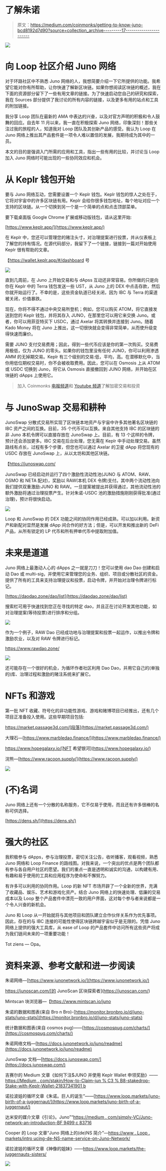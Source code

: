 # 了解朱诺

> 原文：<https://medium.com/coinmonks/getting-to-know-juno-bcd8192d7d90?source=collection_archive---------17----------------------->

![](img/cb9448dd89ad089c05d86b2edbe47b59.png)

# 向 Loop 社区介绍 Juno 网络

对于环路社区中不熟悉 Juno 网络的人，我想简要介绍一下它所提供的功能。我希望它能对你有所帮助，让你快速了解新区块链。如果你想阅读区块链的概述，我在下面的资源部分留下了一些有用文章的链接。为了快速启动您自己的研究和探索，我在 Sources 部分提供了我讨论的所有内容的链接，以及更多有用的站点和工具的附加链接。

我分享 Loop 团队在最新的 AMA 中表达的兴奋，以及对官方声明的积极和令人鼓舞的回应。自去年 11 月以来，我一直在积极探索 Juno 网络，印象深刻！那些关注过我的旅程的人，知道我对 Loop 团队及其创新产品的感受。我认为 Loop 在 Juno 网络上推出其产品套件是一项令人难以置信的发展，我期待成为其中的一员。

本文的目的是强调入门所需的应用和工具，指出一些有用的比较，并讨论当 Loop 加入 Juno 网络时可能出现的一些协同效应和机会。

# 从 Keplr 钱包开始

要与 Juno 网络互动，您需要设置一个 Keplr 钱包。Keplr 钱包的惊人之处在于，它将对宇宙中的许多区块链有用。Keplr 会给你很多钱包地址，每个地址对应一个支持的区块链。从一个切换到另一个是一个简单的点和点击顶部菜单。

要下载桌面版 Google Chrome 扩展或移动版钱包，请从这里开始:

[https://www.keplr.app/](https://www.keplr.app/)

在 Keplr 中，您还可以管理您的赌注头寸，对治理提案进行投票，并从仪表板上了解您的持有情况。在源代码部分，我留下了一个链接，链接到一篇对开始使用 Keplr 很有帮助的文章。

【https://wallet.keplr.app/#/dashboard 号

![](img/250bd59e335599da22e340c215b0b38c.png)

直到几周前，在 Juno 上开始交易和与 dApss 互动还非常容易。你所做的只是向你在 Keplr 中的 Terra 钱包发送一些 UST，从 Juno 上的 DEX 中点击存款，然后你就开始运行了。不幸的是，这些资金轨道已经关闭，因为 IBC 与 Terra 的渠道被关闭，价值暴跌。

现在，你将不得不通过中央交易所登机；例如，您可以购买 ATOM，将它直接发送到您的 Keplr 钱包，并将其存入 JUNO，在那里您可以用它来交换 Juno。或者，你可以用菲亚特买下 USDC，通过 Axelar 将其转换并连接到 Juno。随着 Kado Money 将在 Juno 上推出，这一切很快就会变得非常简单，从而使升级变得快速而廉价。

需要 JUNO 支付交易费用；因此，得到一些代币应该是你的第一次购买。交易费用极低，仅为 JUNO 的零头。如果你的钱包里没有任何 JUNO，你可以利用渗透 AMM 的无掉期交易。Keplr 有三个级别的交易:低，平均，高。在潜移默化中，当你用低位期权交易时，你不会被收取费用。因此，您可以在 Osmosis 上从 ATOM 或 USDC 切换到 Juno，将它从 Osmosis 直接撤回到 JUNO 网络，并开始在区块链的 dApps 上使用它。

> 加入 Coinmonks [电报频道](https://t.me/coincodecap)和 [Youtube 频道](https://www.youtube.com/c/coinmonks/videos)了解加密交易和投资

# 与 JunoSwap 交易和耕种

JunoSwap 分散式交易所实现了区块链本地资产与宇宙中许多其他著名区块链的 IBC 资产之间的互换。目前，35 个代币可以互换。来自其他支持 IBC 的区块链的非 Juno 本机令牌可以直接存放在 JunoSwap 上。目前，有 13 个这样的令牌，预计还会添加更多。IBC 交易在后台处理，您无需在 Keplr 中手动处理交易。虽然路线有点长，过程有多个步骤，但您也可以通过 Axelar 的卫星 dApp 将您现有的 USDC 存放在 JunoSwap 上，从以太坊和其他区块链。

【https://junoswap.com/ 

JunoSwap 已经启动并运行了四个激励性流动性池(JUNO 与 ATOM、RAW、OSMO 和 NETA 配对)，奖励以 RAW(本机 DEX 令牌)支付。其中两个流动性池向我们提供双重激励:JUNO 和 RAW。一旦提案被提出并获得通过，其他流动性池的额外激励将通过治理投票产生。针对朱诺-USDC 池的激励措施刚刚获得批准(通过治理)，预计将很快启动。

![](img/be071155c9a33bcd7c5ebbe0a37ba7a1.png)

Loop 和 JunoSwap 的 DEX 功能之间的协同作用已经成熟，可以加以利用。新资产和新配对显然是发展 dApp 间合作的好方法；但是，可以开发和推出新的 DeFi 产品，从所有锁定的 LP 代币和所有押单代币中提取附加值。

# 未来是道道

Juno 网络上最激动人心的 dApps 之一就是刀刀！您可以使用 dao Dao 创建和启动 Dao 或 multi-sig，并使用它来管理您的业务、组织、项目或分散社区的资金。提供了所有的工具来支持治理提议和投票，启动令牌，并开始对治理令牌进行标记。

[https://daodao.zone/dao/list](https://daodao.zone/dao/list)

搜索栏可用于快速找到您正在寻找的特定 dao，并且正在讨论开发其他功能，如对治理提案(等待投票)进行排序和分组。

![](img/8a9857e8959bffc9a7b8f99a13655184.png)

作为一个例子，RAW Dao 已经成功地与治理提案和投票一起运作，以推出令牌和激励农业，以及对 RAW 令牌进行标记。

https://www.rawdao.zone/

![](img/2c8d094bc40d37950e4d540e21baa363.png)

还可能存在一个很好的机会，为循环作者社区利用 Dao Dao，并用它自己的(单独的)库、治理过程和激励的赌注系统来扩展它。

# NFTs 和游戏

第一批 NFT 收藏、符号化的非功能性游戏、游戏和赌博项目已经推出，还有几个项目正准备投入使用。这些早期项目包括:

https://market.passage3d.com/[段落](https://market.passage3d.com/)

大理石—[https://www.marbledao.finance/](https://www.marbledao.finance/)

https://www.hopegalaxy.io/[NFT 希望银河](https://www.hopegalaxy.io/)

浣熊—[https://www.racoon.supply/](https://www.racoon.supply/)

![](img/12bea6aeab95462f3089b7b068f5ae1d.png)

# (不)名词

Juno 网络上还有一个分散的名称服务，它不仅易于使用，而且还有许多很棒的名称可供选择。

[https://dens.sh/](https://dens.sh/)

# 强大的社区

我积极参与 dApps，参与治理投票，密切关注公告，收听播客，观看视频，熟悉 Juno 网络和 Loop Finance 的路线图。对我来说，一个突出的优点是两个团队都有参与各自用户社区的愿望。我们的重点一直是透明和诚实的沟通，以构建有用、有趣和易于使用的工具和应用程序为使命和不懈努力。

有许多可以利用的协同作用。Loop 的新 NFT 市场开辟了一个全新的世界，充满了收藏品、娱乐、艺术和游戏化资产。结合 Juno 网络上的快速处理、低廉的交易成本以及 Loop 整个产品套件中漂亮一致的用户界面，这对每个参与者来说都是一个令人兴奋的新机会。

Juno 和 Loop 从一开始就将与其他项目和团队建立合作伙伴关系作为优先事项。因此，存在的与 IBC 连接的可能性使得区块链跨越宇宙似乎是无限的。凭借 Juno 网络上提供的强大工具库，从 ease of Loop 的产品套件中访问所有这些资产将成为我们链间未来的一项重要功能！

Tot ziens — Opa。

# 资料来源、参考文献和进一步阅读

朱诺网络—[https://www.junonetwork.io/](https://www.junonetwork.io/)

https://junoscan.com/[的 JunoScan 区块探索者](https://junoscan.com/)

Mintscan 块浏览器—【https://www.mintscan.io/juno 

朱诺的数据和图表(来自 Bro n Bro)-[https://monitor.bronbro.io/d/juno-stats/juno-stats](https://monitor.bronbro.io/d/juno-stats/juno-stats)

统计数据和图表(来自 cosmos pug)——[https://cosmospug.com/charts/](https://cosmospug.com/charts/)

朱诺网络文档—[https://docs.junonetwork.io/juno/readme](https://docs.junonetwork.io/juno/readme)

JunoSwap 文档—[https://docs.junoswap.com/](https://docs.junoswap.com/)

吉赛尔的 Medium 文章《如何下注$JUNO 并使用 Keplr Wallet 申领奖励》——[https://Medium . com/stakin/How-to-Claim-jun % C3 % B8-stakedrop-Stake-with-Keplr-Wallet-21837341901 b](/stakin/how-to-claim-junø-stakedrop-stake-with-keplr-wallet-21837341901b)

诺拉波娃的循环文章《朱诺。巨人的诞生”——[https://www.loop.markets/juno-birth-of-a-juggernaut/](https://www.loop.markets/juno-birth-of-a-juggernaut/)

达米安的媒介文章《引论》。Juno”“[https://medium . com/simply-VC/Juno-network-an-introduction-BF 9499 c 83716](/simply-vc/juno-network-an-introduction-bf9499c83716)

Cooper 的 Loop 文章“Juno 网络上的(de)NS 简介”—[https://www . Loop . markets/intro ucing-de-NS-name-service-on-Juno-Network/](https://www.loop.markets/introucing-de-ns-name-service-on-juno-network/)

诺拉波娃的循环文章《神像的姐妹》——https://www.loop.markets/the-juggernauts-sisters/

![](img/c6eb86423babb98abe2ce97623237fbd.png)